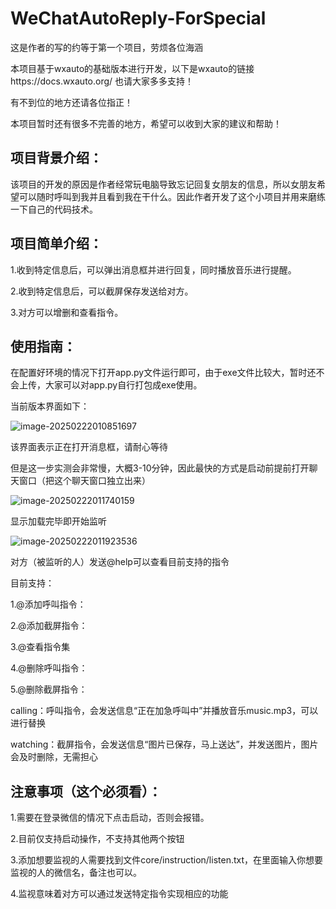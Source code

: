# WeChatAutoReply-ForSpecial

这是作者的写的约等于第一个项目，劳烦各位海涵

本项目基于wxauto的基础版本进行开发，以下是wxauto的链接https://docs.wxauto.org/ 也请大家多多支持！

有不到位的地方还请各位指正！

本项目暂时还有很多不完善的地方，希望可以收到大家的建议和帮助！

## 项目背景介绍：

该项目的开发的原因是作者经常玩电脑导致忘记回复女朋友的信息，所以女朋友希望可以随时呼叫到我并且看到我在干什么。因此作者开发了这个小项目并用来磨练一下自己的代码技术。

## 项目简单介绍：

1.收到特定信息后，可以弹出消息框并进行回复，同时播放音乐进行提醒。

2.收到特定信息后，可以截屏保存发送给对方。

3.对方可以增删和查看指令。

## 使用指南：

在配置好环境的情况下打开app.py文件运行即可，由于exe文件比较大，暂时还不会上传，大家可以对app.py自行打包成exe使用。

当前版本界面如下：

![image-20250222010851697](C:\Users\a\AppData\Roaming\Typora\typora-user-images\image-20250222010851697.png)

该界面表示正在打开消息框，请耐心等待

但是这一步实测会非常慢，大概3-10分钟，因此最快的方式是启动前提前打开聊天窗口（把这个聊天窗口独立出来）

![image-20250222011740159](C:\Users\a\AppData\Roaming\Typora\typora-user-images\image-20250222011740159.png)

显示加载完毕即开始监听

![image-20250222011923536](C:\Users\a\AppData\Roaming\Typora\typora-user-images\image-20250222011923536.png)

对方（被监听的人）发送@help可以查看目前支持的指令

目前支持：

1.@添加呼叫指令：

2.@添加截屏指令：

3.@查看指令集

4.@删除呼叫指令：

5.@删除截屏指令：

calling：呼叫指令，会发送信息“正在加急呼叫中”并播放音乐music.mp3，可以进行替换

watching：截屏指令，会发送信息“图片已保存，马上送达”，并发送图片，图片会及时删除，无需担心

## 注意事项（这个必须看）：

1.需要在登录微信的情况下点击启动，否则会报错。

2.目前仅支持启动操作，不支持其他两个按钮

3.添加想要监视的人需要找到文件core/instruction/listen.txt，在里面输入你想要监视的人的微信名，备注也可以。

4.监视意味着对方可以通过发送特定指令实现相应的功能

